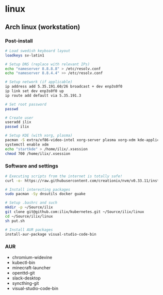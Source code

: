# linux

## Arch linux (workstation)

### Post-install

```bash
# Load swedish keyboard layout
loadkeys sv-latin1

# Setup DNS (replace with relevant IPs)
echo "nameserver 8.8.8.8" > /etc/resolv.conf
echo "nameserver 8.8.4.4" >> /etc/resolv.conf

# Setup network (if applicable)
ip address add 5.35.191.60/26 broadcast + dev enp3s0f0
ip link set dev enp3s0f0 up
ip route add default via 5.35.191.3

# Set root password
passwd

# Create user
useradd ilix
passwd ilix

# Setup KDE (with xorg, plasma)
pacman -S extra/xf86-video-intel xorg-server plasma xorg-xdm kde-applications
systemctl enable xdm
echo "startkde" > /home/ilix/.xsession
chmod 700 /home/ilix/.xsession
```

### Software and settings

```bash
# Executing scripts from the internet is totally safe!
curl -o- https://raw.githubusercontent.com/creationix/nvm/v0.33.11/install.sh | bash

# Install interesting packages
sudo pacman -Sy dnsutils docker guake

# Setup .bashrc and such
mkdir -p ~/Source/ilix
git clone git@github.com:ilix/kubernetes.git ~/Source/ilix/linux
cd ~/Source/ilix/linux
sh put.sh

# Install AUR packages
install-aur-package visual-studio-code-bin
```

### AUR

- chromium-widevine
- kubectl-bin
- minecraft-launcher
- openttd-git
- slack-desktop
- syncthing-git
- visual-studio-code-bin
